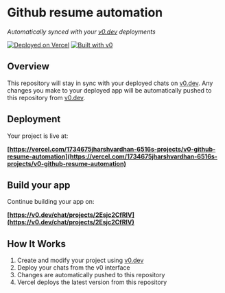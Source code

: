 # Github resume automation

*Automatically synced with your [v0.dev](https://v0.dev) deployments*

[![Deployed on Vercel](https://img.shields.io/badge/Deployed%20on-Vercel-black?style=for-the-badge&logo=vercel)](https://vercel.com/1734675jharshvardhan-6516s-projects/v0-github-resume-automation)
[![Built with v0](https://img.shields.io/badge/Built%20with-v0.dev-black?style=for-the-badge)](https://v0.dev/chat/projects/2Esjc2CfRIV)

## Overview

This repository will stay in sync with your deployed chats on [v0.dev](https://v0.dev).
Any changes you make to your deployed app will be automatically pushed to this repository from [v0.dev](https://v0.dev).

## Deployment

Your project is live at:

**[https://vercel.com/1734675jharshvardhan-6516s-projects/v0-github-resume-automation](https://vercel.com/1734675jharshvardhan-6516s-projects/v0-github-resume-automation)**

## Build your app

Continue building your app on:

**[https://v0.dev/chat/projects/2Esjc2CfRIV](https://v0.dev/chat/projects/2Esjc2CfRIV)**

## How It Works

1. Create and modify your project using [v0.dev](https://v0.dev)
2. Deploy your chats from the v0 interface
3. Changes are automatically pushed to this repository
4. Vercel deploys the latest version from this repository
